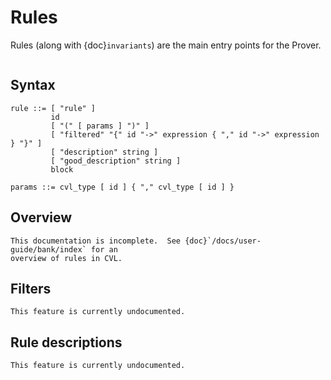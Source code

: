 Rules
=====

Rules (along with {doc}`invariants`) are the main entry points for the Prover.

```{contents}
```

Syntax
------

```
rule ::= [ "rule" ]
         id
         [ "(" [ params ] ")" ]
         [ "filtered" "{" id "->" expression { "," id "->" expression } "}" ]
         [ "description" string ]
         [ "good_description" string ]
         block

params ::= cvl_type [ id ] { "," cvl_type [ id ] }

```

Overview
--------

```{todo}
This documentation is incomplete.  See {doc}`/docs/user-guide/bank/index` for an
overview of rules in CVL.
```


Filters
-------

```{todo}
This feature is currently undocumented.
```

Rule descriptions
-----------------

```{todo}
This feature is currently undocumented.
```

